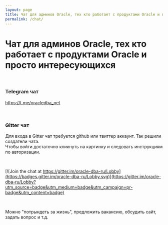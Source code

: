 ```yaml
---
layout: page
title: Чат для админов Oracle, тех кто работает с продуктами Oracle и просто интересующихся
permalink: /chat/
---
```



# Чат для админов Oracle, тех кто работает с продуктами Oracle и просто интересующихся


<br/>

### Telegram чат

https://t.me/oracledba_net


<br/>

### Gitter чат

Для входа в Gitter чат требуется github или твиттер аккаунт. Так решили создатели чата.  
Чтобы войти достаточно кликнуть на картинку и следовать инструкциям по авторизации.


<br/>

[![Join the chat at https://gitter.im/oracle-dba-ru/Lobby](https://badges.gitter.im/oracle-dba-ru/Lobby.svg)](https://gitter.im/oracle-dba-ru/Lobby?utm_source=badge&utm_medium=badge&utm_campaign=pr-badge&utm_content=badge)

<br/>

Можно "потрындеть за жизнь", предложить вакансию, обсудить сайт, задать вопрос и т.д.

